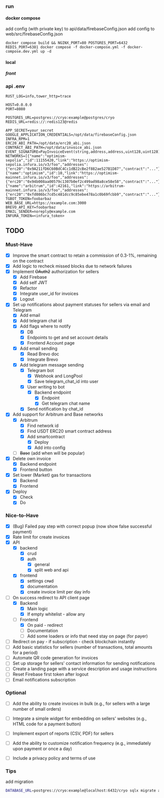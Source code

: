 ### run

#### docker compose
add config (with private key) to api/data/firebaseConfig.json
add config to web/src/firebaseConfig.json

```text
docker compose build && NGINX_PORT=80 POSTGRES_PORT=6432 REDIS_PORT=6381 docker compose -f docker-compose.yml -f docker-compose.dev.yml up -d
```

#### local

##### front


### api .env
```dotenv
RUST_LOG=info,tower_http=trace

HOST=0.0.0.0
PORT=8080

POSTGRES_URL=postgres://cryo:example@postgres/cryo
REDIS_URL=redis://:redis123@redis

APP_SECRET=your_secret
GOOGLE_APPLICATION_CREDENTIALS=/opt/data/firebaseConfig.json
INFRA_RPM=1
ERC20_ABI_PATH=/opt/data/erc20_abi.json
CONTRACT_ABI_PATH=/opt/data/invoice_abi.json
EVENT_SIGNATURE=PayInvoiceEvent(string,address,address,uint128,uint128)
NETWORKS=[{"name":"optimism-sepolia","id":11155420,"link":"https://optimism-sepolia.infura.io/v3/foo","addresses":{"erc20":"0x9A211fD6C60BdC4Cc1dB22cBe2f882ae527B1D87","contract":"..."}},{"name":"optimism","id":10,"link":"https://optimism-mainnet.infura.io/v3/foo","addresses":{"erc20":"0x94b008aa00579c1307b0ef2c499ad98a8ce58e58","contract":"..."}},{"name":"arbitrum","id":42161,"link":"https://arbitrum-mainnet.infura.io/v3/foo","addresses":{"erc20":"0xfd086bc7cd5c481dcc9c85ebe478a1c0b69fcbb9","contract":"..."}}]
TGBOT_TOKEN=foobarbaz
WEB_BASE_URL=https://example.com:3000
BREVO_API_KEY=foobarbaz
EMAIL_SENDER=noreply@example.com
INFURA_TOKEN=<infura_token>
```

## TODO

### Must-Have
- [x] Improve the smart contract to retain a commission of 0.3-1%, remaining on the contract
- [x] Add logic to recheck missed blocks due to network failures
- [x] Implement ~~OAuth2~~ authorization for sellers
  - [x] Add Firebase
  - [x] Add self JWT
  - [x] Refactor
  - [x] Integrate user_id for invoices
  - [x] Logout
- [x] Set up notifications about payment statuses for sellers via email and Telegram
  - [x] Add email
  - [x] Add telegram chat id
  - [x] Add flags where to notify
    - [x] DB
    - [x] Endpoints to get and set account details
    - [x] Frontend Account page
  - [x] Add email sending
    - [x] Read Brevo doc
    - [x] Integrate Brevo
  - [x] Add telegram message sending
    - [x] Telegram bot
      - [x] Webhook and LongPool
      - [x] Save telegram_chat_id into user
    - [x] User writing to bot
      - [x] Backend endpoint
        - [x] Endpoint
        - [x] Get telegram chat name
    - [x] Send notification by chat_id
- [x] Add support for Arbitrum and Base networks
  - [x] Arbitrum
    - [x] Find network id
    - [x] Find USDT ERC20 smart contract address
    - [x] Add smartcontract
      - [x] Deploy
      - [x] Add into config
  - [ ] ~~Base~~ (add when will be popular)
- [x] Delete own invoice
  - [x] Backend endpoint
  - [x] Frontend button
- [x] Set lower (Market) gas for transactions
  - [x] Backend
  - [x] Frontend
- [x] Deploy
  - [x] Check
  - [x] Do

### Nice-to-Have
- [x] (Bug) Failed pay step with correct popup (now show false successful payment)
- [x] Rate limit for create invoices
- [x] API
  - [x] backend
    - [x] crud
    - [x] auth
      - [x] general
      - [x] split web and api
  - [x] frontend
    - [x] settings c~~ru~~d
    - [x] documentation
    - [x] create invoice limit per day info 
- [ ] On success redirect to API client page
  - [x] Backend
    - [x] Main logic
    - [x] If empty whitelist - allow any
  - [ ] Frontend
    - [x] On paid - redirect
    - [ ] Documentation
    - [ ] Add some loaders or info that need stay on page (for payer)
- [ ] Redirect on pay - if subscription - check blockchain instantly
- [ ] Add basic statistics for sellers (number of transactions, total amounts for a period)
- [ ] Automate QR code generation for invoices
- [ ] Set up storage for sellers' contact information for sending notifications
- [ ] Create a landing page with a service description and usage instructions
- [ ] Reset Firebase first token after logout
- [ ] Email notifications subscription

### Optional
- [ ] Add the ability to create invoices in bulk (e.g., for sellers with a large number of small orders)
- [ ] Integrate a simple widget for embedding on sellers' websites (e.g., HTML code for a payment button)
- [ ] Implement export of reports (CSV, PDF) for sellers
- [ ] Add the ability to customize notification frequency (e.g., immediately upon payment or once a day)
- [ ] Include a privacy policy and terms of use


### Tips
add migration
```bash
DATABASE_URL=postgres://cryo:example@localhost:6432/cryo sqlx migrate add -r <name>
```